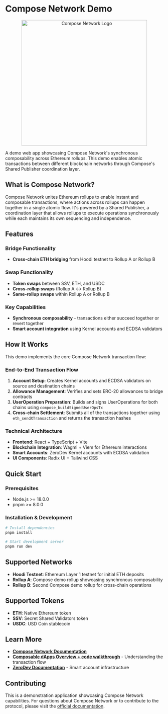 # Compose Network Demo

<div align="center">
  <img src="public/images/logo/light.svg" alt="Compose Network Logo" width="400" />
</div>

A demo web app showcasing Compose Network's synchronous composability across Ethereum rollups. This demo enables atomic transactions between different blockchain networks through Compose's Shared Publisher coordination layer.

## What is Compose Network?

Compose Network unites Ethereum rollups to enable instant and composable transactions, where actions across rollups can happen together in a single atomic flow. It's powered by a Shared Publisher, a coordination layer that allows rollups to execute operations synchronously while each maintains its own sequencing and independence.

## Features

### Bridge Functionality
- **Cross-chain ETH bridging** from Hoodi testnet to Rollup A or Rollup B

### Swap Functionality  
- **Token swaps** between SSV, ETH, and USDC
- **Cross-rollup swaps** (Rollup A ↔ Rollup B)
- **Same-rollup swaps** within Rollup A or Rollup B

### Key Capabilities
- **Synchronous composability** - transactions either succeed together or revert together
- **Smart account integration** using Kernel accounts and ECDSA validators

## How It Works

This demo implements the core Compose Network transaction flow:

### End-to-End Transaction Flow
1. **Account Setup**: Creates Kernel accounts and ECDSA validators on source and destination chains
2. **Allowance Management**: Verifies and sets ERC-20 allowances to bridge contracts
3. **UserOperation Preparation**: Builds and signs UserOperations for both chains using `compose_buildSignedUserOpsTx`
4. **Cross-chain Settlement**: Submits all of the transactions together using `eth_sendXTransaction` and returns the transaction hashes

### Technical Architecture
- **Frontend**: React + TypeScript + Vite
- **Blockchain Integration**: Wagmi + Viem for Ethereum interactions
- **Smart Accounts**: ZeroDev Kernel accounts with ECDSA validation
- **UI Components**: Radix UI + Tailwind CSS

## Quick Start

### Prerequisites
- Node.js >= 18.0.0
- pnpm >= 8.0.0

### Installation & Development

```bash
# Install dependencies
pnpm install

# Start development server
pnpm run dev
```

## Supported Networks

- **Hoodi Testnet**: Ethereum Layer 1 testnet for initial ETH deposits
- **Rollup A**: Compose demo rollup showcasing synchronous composability
- **Rollup B**: Second Compose demo rollup for cross-chain operations

## Supported Tokens

- **ETH**: Native Ethereum token
- **SSV**: Secret Shared Validators token
- **USDC**: USD Coin stablecoin

## Learn More

- **[Compose Network Documentation](https://docs.compose.network)**
- **[Composable dApps Overview + code walkthrough](https://docs.compose.network/developers/getting-started/composable-dapps)** - Understanding the transaction flow
- **[ZeroDev Documentation](https://docs.zerodev.app)** - Smart account infrastructure

## Contributing

This is a demonstration application showcasing Compose Network capabilities. For questions about Compose Network or to contribute to the protocol, please visit the [official documentation](https://docs.compose.network).
